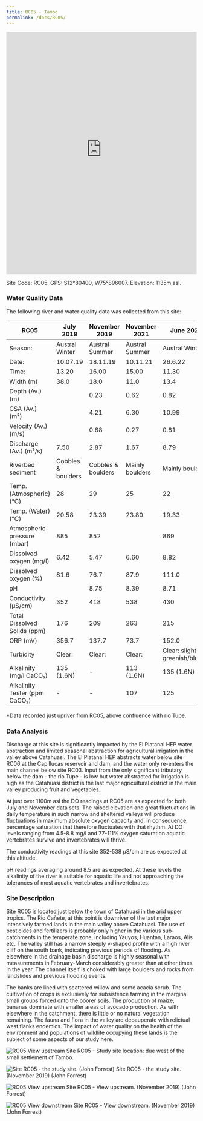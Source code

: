```yaml
---
title: RC05 - Tambo
permalink: /docs/RC05/
---
```


<iframe width="100%" height="640" allowfullscreen style="border-style:none;" src="https://cavep-undc-hosting.netlify.com/sites/RC05/app-files/"></iframe>


Site Code: RC05.  GPS: S12°80400, W75°896007. Elevation: 1135m asl.


### Water Quality Data

The following river and water quality data was collected from this site:

|     RC05                             |     July 2019             |     November 2019         |     November 2021      |     June 2022                           |     October 2022*        |
|--------------------------------------|---------------------------|---------------------------|------------------------|-----------------------------------------|--------------------------|
|     Season:                          |     Austral Winter        |     Austral Summer        |     Austral Summer     |     Austral Winter                      |                          |
|     Date:                            |     10.07.19              |     18.11.19              |     10.11.21           |     26.6.22                             |     21.10.22             |
|     Time:                            |     13.20                 |     16.00                 |     15.00              |     11.30                               |     18.15                |
|     Width (m)                        |     38.0                  |     18.0                  |     11.0               |     13.4                                |     16.0                 |
|     Depth (Av.) (m)                  |                           |     0.23                  |     0.62               |     0.82                                |     0.2                  |
|     CSA (Av.) (m²)                   |                           |     4.21                  |     6.30               |     10.99                               |     3.20                 |
|     Velocity (Av.) (m/s)             |                           |     0.68                  |     0.27               |     0.81                                |     0.75                 |
|     Discharge (Av.) (m³/s)           |     7.50                  |     2.87                  |     1.67               |     8.79                                |     2.40                 |
|     Riverbed sediment                |     Cobbles & boulders    |     Cobbles & boulders    |     Mainly boulders    |     Mainly boulders                     |     Pebbles & Cobbles    |
|     Temp. (Atmospheric) (°C)         |     28                    |     29                    |     25                 |     22                                  |     20                   |
|     Temp. (Water) (°C)               |     20.58                 |     23.39                 |     23.80              |     19.33                               |     20.19                |
|     Atmospheric pressure (mbar)      |     885                   |     852                   |                        |     869                                 |     850                  |
|     Dissolved oxygen (mg/l)          |     6.42                  |     5.47                  |     6.60               |     8.82                                |     4.48                 |
|     Dissolved oxygen (%)             |     81.6                  |     76.7                  |     87.9               |     111.0                               |     58.9                 |
|     pH                               |                           |     8.75                  |     8.39               |     8.71                                |     7.89                 |
|     Conductivity (µS/cm)             |     352                   |     418                   |     538                |     430                                 |     476                  |
|     Total Dissolved Solids (ppm)     |     176                   |     209                   |     263                |     215                                 |     238                  |
|     ORP (mV)                         |     356.7                 |     137.7                 |     73.7               |     152.0                               |     105.7                |
|     Turbidity                        |     Clear:                |     Clear:                |     Clear:             |     Clear: slightly greenish/blueish    |     Clear:               |
|     Alkalinity (mg/l CaCO₃)          |     135 (1.6N)            |     -                     |     113 (1.6N)         |     135 (1.6N)                          |     135 (1.6N)           |
|     Alkalinity Tester (ppm CaCO₃)    |     -                     |     -                     |     107                |     125                                 |     86                   |

*Data recorded just upriver from RC05, above confluence with rio Tupe.


### Data Analysis
Discharge at this site is significantly impacted by the El Platanal HEP water abstraction and limited seasonal abstraction for agricultural irrigation in the valley above Catahuasi. The El Platanal HEP abstracts water below site RC06 at the Capillucas reservoir and dam, and the water only re-enters the main channel below site RC03. Input from the only significant tributary below the dam - the rio Tupe - is low but water abstracted for irrigation is high as the Catahuasi district is the last major agricultural district in the main valley producing fruit and vegetables.

At just over 1100m asl the DO readings at RC05 are as expected for both July and November data sets. The raised elevation and great fluctuations in daily temperature in such narrow and sheltered valleys will produce fluctuations in maximum absolute oxygen capacity and, in consequence, percentage saturation that therefore fluctuates with that rhythm. At DO levels ranging from 4.5-8.8 mg/l and 77-111% oxygen saturation aquatic vertebrates survive and invertebrates will thrive. 

The conductivity readings at this site 352-538 µS/cm are as expected at this altitude. 

pH readings averaging around 8.5 are as expected. At these levels the alkalinity of the river is suitable for aquatic life and not approaching the tolerances of most aquatic vertebrates and invertebrates.


### Site Description
Site RC05 is located just below the town of Catahuasi in the arid upper tropics. The Rio Cañete, at this point is downriver of the last major intensively farmed lands in the main valley above Catahuasi. The use of pesticides and fertilizers is probably only higher in the various sub-catchments in the temperate zone, including Yauyos, Huantan, Laraos, Alis etc. The valley still has a narrow steeply v-shaped profile with a high river cliff on the south bank, indicating previous periods of flooding. As elsewhere in the drainage basin discharge is highly seasonal with measurements in February-March considerably greater than at other times in the year. The channel itself is choked with large boulders and rocks from landslides and previous flooding events.

The banks are lined with scattered willow and some acacia scrub. The cultivation of crops is exclusively for subsistence farming in the marginal small groups forced onto the poorer soils. The production of maize, bananas dominate with smaller areas of avocado production. As with elsewhere in the catchment, there is little or no natural vegetation remaining. The fauna and flora in the valley are depauperate with relictual west flanks endemics. The impact of water quality on the health of the environment and populations of wildlife occupying these lands is the subject of some aspects of our study here. 


![RC05 View upstream](/assets/SiteDescriptions/RC05/RC05Tambo.jpg)
Site RC05 - Study site location: due west of the small settlement of Tambo.


![Site RC05 - the study site. (John Forrest)](/assets/SiteDescriptions/RC05/RC05Studysite.JPG)
Site RC05 - the study site.  (November 2019) (John Forrest)


![RC05 View upstream](/assets/SiteDescriptions/RC05/RC05Viewupstream.JPG)
Site RC05 - View upstream.  (November 2019) (John Forrest)


![RC05 View downstream](/assets/SiteDescriptions/RC05/RC05Viewdownstream.JPG)
Site RC05 - View downstream.  (November 2019) (John Forrest)
